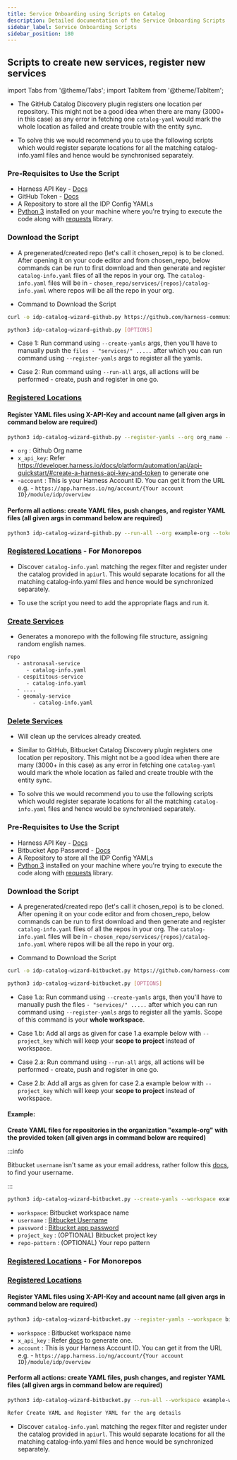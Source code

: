 ```yaml
---
title: Service Onboarding using Scripts on Catalog
description: Detailed documentation of the Service Onboarding Scripts 
sidebar_label: Service Onboarding Scripts
sidebar_position: 180
---
```


## Scripts to create new services, register new services 

import Tabs from '@theme/Tabs';
import TabItem from '@theme/TabItem';

<Tabs queryString="Catalog-Scripts">
<TabItem value="github" label="GitHub">

- The GitHub Catalog Discovery plugin registers one location per repository. This might not be a good idea when there are many (3000+ in this case) as any error in fetching one `catalog-yaml` would mark the whole location as failed and create trouble with the entity sync.

- To solve this we would recommend you to use the following scripts which would register separate locations for all the matching catalog-info.yaml files and hence would be synchronised separately.

### Pre-Requisites to Use the Script

- Harness API Key - [Docs](https://developer.harness.io/docs/platform/automation/api/api-quickstart/#create-a-harness-api-key-and-token)
- GitHub Token - [Docs](https://docs.github.com/en/authentication/keeping-your-account-and-data-secure/managing-your-personal-access-tokens)
- A Repository to store all the IDP Config YAMLs
- [Python 3](https://www.python.org/downloads/) installed on your machine where you're trying to execute the code along with [requests](https://pypi.org/project/requests/) library. 

### Download the Script

- A pregenerated/created repo (let's call it chosen_repo) is to be cloned. After opening it on your code editor and from chosen_repo, below commands can be run to first download and then generate and register `catalog-info.yaml` files of all the repos in your org. The `catalog-info.yaml` files will be in - `chosen_repo/services/{repos}/catalog-info.yaml` where repos will be all the repo in your org.

- Command to Download the Script

```sh
curl -o idp-catalog-wizard-github.py https://github.com/harness-community/idp-samples/main/catalog-scripts/idp-catalog-wizard-github.py
```

```sh
python3 idp-catalog-wizard-github.py [OPTIONS]
```

- Case 1: Run command using `--create-yamls` args, then you'll have to manually push the `files - "services/" .....` after which you can run command using `--register-yamls` args to register all the yamls.

- Case 2: Run command using `--run-all` args, all actions will be performed - create, push and register in one go.

### [Registered Locations](https://github.com/harness-community/idp-samples/blob/main/catalog-scripts/idp-catalog-wizard-github.py)

#### Register YAML files using X-API-Key and account name (all given args in command below are required)

```sh
python3 idp-catalog-wizard-github.py --register-yamls --org org_name --x_api_key your_x_api_key --account your_account

```

- `org` : Github Org name
- `x_api_key`: Refer https://developer.harness.io/docs/platform/automation/api/api-quickstart/#create-a-harness-api-key-and-token to generate one
- -`account` : This is your Harness Account ID. You can get it from the URL e.g. - `https://app.harness.io/ng/account/{Your account ID}/module/idp/overview`


#### Perform all actions: create YAML files, push changes, and register YAML files (all given args in command below are required)

```sh
python3 idp-catalog-wizard-github.py --run-all --org example-org --token your_token --x_api_key your_x_api_key --account your_account
```


### [Registered Locations](https://github.com/harness-community/idp-samples/blob/main/catalog-scripts/idp-catalog-wizard-github-monorepo.py) - For Monorepos

- Discover `catalog-info.yaml` matching the regex filter and register under the catalog provided in `apiurl`. This would separate locations for all the matching catalog-info.yaml files and hence would be synchronized separately.

- To use the script you need to add the appropriate flags and run it. 


### [Create Services](https://github.com/harness-community/idp-samples/blob/main/catalog-scripts/create_services.py)

- Generates a monorepo with the following file structure, assigning random english names.

```sh
repo
   - antronasal-service
      - catalog-info.yaml
   - cespititous-service
      - catalog-info.yaml
   - ....
   - geomaly-service
        - catalog-info.yaml
```

### [Delete Services](https://github.com/harness-community/idp-samples/blob/main/catalog-scripts/delete_services.py)

- Will clean up the services already created.

</TabItem>
<TabItem value="bitbucket" label="Bitbucket">

- Similar to GitHub, Bitbucket Catalog Discovery plugin registers one location per repository. This might not be a good idea when there are many (3000+ in this case) as any error in fetching one `catalog-yaml` would mark the whole location as failed and create trouble with the entity sync.

- To solve this we would recommend you to use the following scripts which would register separate locations for all the matching `catalog-info.yaml` files and hence would be synchronised separately.


### Pre-Requisites to Use the Script

- Harness API Key - [Docs](https://developer.harness.io/docs/platform/automation/api/api-quickstart/#create-a-harness-api-key-and-token)
- Bitbucket App Password - [Docs](https://support.atlassian.com/bitbucket-cloud/docs/app-passwords/)
- A Repository to store all the IDP Config YAMLs
- [Python 3](https://www.python.org/downloads/) installed on your machine where you're trying to execute the code along with [requests](https://pypi.org/project/requests/) library. 

### Download the Script

- A pregenerated/created repo (let's call it chosen_repo) is to be cloned. After opening it on your code editor and from chosen_repo, below commands can be run to first download and then generate and register `catalog-info.yaml` files of all the repos in your org. The `catalog-info.yaml` files will be in - `chosen_repo/services/{repos}/catalog-info.yaml` where repos will be all the repo in your org.

- Command to Download the Script

```sh
curl -o idp-catalog-wizard-bitbucket.py https://github.com/harness-community/idp-samples/main/catalog-scripts/idp-catalog-wizard-bitbucket.py
```

```sh
python3 idp-catalog-wizard-bitbucket.py [OPTIONS]
```

- Case 1.a: Run command using `--create-yamls` args, then you'll have to manually push the files `- "services/" .....` after which you can run command using `--register-yamls` args to register all the yamls. Scope of this command is your **whole workspace**.

- Case 1.b: Add all args as given for case 1.a example below with `--project_key` which will keep your **scope to project** instead of workspace.

- Case 2.a: Run command using `--run-all` args, all actions will be performed - create, push and register in one go.

- Case 2.b: Add all args as given for case 2.a example below with `--project_key` which will keep your **scope to project** instead of workspace.

#### Example:

**Create YAML files for repositories in the organization "example-org" with the provided token (all given args in command below are required)**

:::info

Bitbucket `username` isn't same as your email address, rather follow this [docs](https://community.atlassian.com/t5/Bitbucket-questions/HOW-TO-FIND-MY-BIT-BUCKET-USERNAME/qaq-p/1081960), to find your username. 

:::

```sh
python3 idp-catalog-wizard-bitbucket.py --create-yamls --workspace example_workspace --username bitbucket_username --password bitbucket --project_key bitbucket_project_key
```

- `workspace`: Bitbucket workspace name
- `username` : [Bitbucket Username](https://community.atlassian.com/t5/Bitbucket-questions/HOW-TO-FIND-MY-BIT-BUCKET-USERNAME/qaq-p/1081960)
- `password` : [Bitbucket app password](https://support.atlassian.com/bitbucket-cloud/docs/app-passwords/)
- `project_key` : (OPTIONAL) Bitbucket project key
- `repo-pattern` : (OPTIONAL) Your repo pattern 


### [Registered Locations](https://github.com/harness-community/idp-samples/blob/main/catalog-scripts/idp-catalog-wizard-bitbucket-monorepo.py) - For Monorepos

### [Registered Locations](https://github.com/harness-community/idp-samples/blob/main/catalog-scripts/idp-catalog-wizard-bitbucket.py)

#### Register YAML files using X-API-Key and account name (all given args in command below are required)

```sh
python3 idp-catalog-wizard-bitbucket.py --register-yamls --workspace bitbucket_workspace --x_api_key your_x_api_key --account harness_account
```

- `workspace` : Bitbucket workspace name 
- `x_api_key` : Refer [docs](https://developer.harness.io/docs/platform/automation/api/api-quickstart/#create-a-harness-api-key-and-token ) to generate one. 
- `account` : This is your Harness Account ID. You can get it from the URL e.g. - `https://app.harness.io/ng/account/{Your account ID}/module/idp/overview`


#### Perform all actions: create YAML files, push changes, and register YAML files (all given args in command below are required)

```sh
python3 idp-catalog-wizard-bitbucket.py --run-all --workspace example-workspace --password app_password --x_api_key your_x_api_key --account your_account --project_key (optional) project-key

Refer Create YAML and Register YAML for the arg details 
```

- Discover `catalog-info.yaml` matching the regex filter and register under the catalog provided in `apiurl`. This would separate locations for all the matching catalog-info.yaml files and hence would be synchronized separately.


</TabItem>
</Tabs>